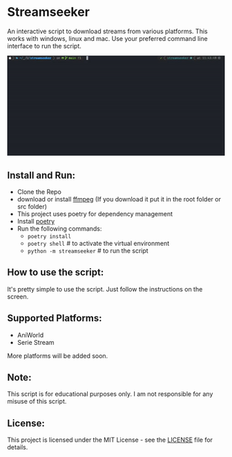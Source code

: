 # Streamseeker

An interactive script to download streams from various platforms.
This works with windows, linux and mac.
Use your preferred command line interface to run the script.

<p align="center">
  <img src="https://raw.githubusercontent.com/uniprank/streamseeker/master/assets/usage-v-0-1-2.gif" alt="Streamseeker usage" width="800"/>
</p>

## Install and Run:

-   Clone the Repo
-   download or install [ffmpeg](https://ffmpeg.org) (If you download it put it in the root folder or src folder)
-   This project uses poetry for dependency management
-   Install [poetry](https://python-poetry.org/docs/#installation)
-   Run the following commands:
    -   `poetry install`
    -   `poetry shell` # to activate the virtual environment
    -   `python -m streamseeker` # to run the script

## How to use the script:

It's pretty simple to use the script. Just follow the instructions on the screen.

## Supported Platforms:

-   AniWorld
-   Serie Stream

More platforms will be added soon.

## Note:

This script is for educational purposes only. I am not responsible for any misuse of this script.

## License:

This project is licensed under the MIT License - see the [LICENSE](LICENSE) file for details.
